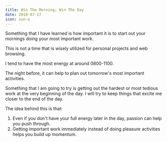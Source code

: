 ```yaml
---
title: Win The Morning; Win The Day
date: 2018-07-17
icon: sun-o
---
```


Something that I have learned is how important it is to start out your mornings doing your most important work.

This is not a time that is wisely utilized for personal projects and web browsing.

I tend to have the most energy at around 0800-1100.

The night before, it can help to plan out tomorrow's most important activities.

Something that I am going to try is getting out the hardest or most tedious work at the very beginning of the day. I will try to keep things that excite me closer to the end of the day.

The idea behind this is that:

1. Even if you don't have your full energy later in the day, passion can help you push through.
2. Getting important work immediately instead of doing pleasure activities helps you build up momentum.